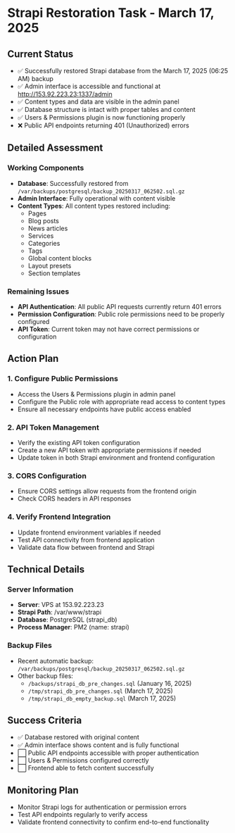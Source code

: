 # Strapi Restoration Task - March 17, 2025

## Current Status

- ✅ Successfully restored Strapi database from the March 17, 2025 (06:25 AM) backup
- ✅ Admin interface is accessible and functional at http://153.92.223.23:1337/admin
- ✅ Content types and data are visible in the admin panel
- ✅ Database structure is intact with proper tables and content
- ✅ Users & Permissions plugin is now functioning properly
- ❌ Public API endpoints returning 401 (Unauthorized) errors

## Detailed Assessment

### Working Components
- **Database**: Successfully restored from `/var/backups/postgresql/backup_20250317_062502.sql.gz`
- **Admin Interface**: Fully operational with content visible
- **Content Types**: All content types restored including:
  - Pages
  - Blog posts
  - News articles
  - Services
  - Categories
  - Tags
  - Global content blocks
  - Layout presets
  - Section templates

### Remaining Issues
- **API Authentication**: All public API requests currently return 401 errors
- **Permission Configuration**: Public role permissions need to be properly configured
- **API Token**: Current token may not have correct permissions or configuration

## Action Plan

### 1. Configure Public Permissions
- Access the Users & Permissions plugin in admin panel
- Configure the Public role with appropriate read access to content types
- Ensure all necessary endpoints have public access enabled

### 2. API Token Management
- Verify the existing API token configuration
- Create a new API token with appropriate permissions if needed
- Update token in both Strapi environment and frontend configuration

### 3. CORS Configuration
- Ensure CORS settings allow requests from the frontend origin
- Check CORS headers in API responses

### 4. Verify Frontend Integration
- Update frontend environment variables if needed
- Test API connectivity from frontend application
- Validate data flow between frontend and Strapi

## Technical Details

### Server Information
- **Server**: VPS at 153.92.223.23
- **Strapi Path**: /var/www/strapi
- **Database**: PostgreSQL (strapi_db)
- **Process Manager**: PM2 (name: strapi)

### Backup Files
- Recent automatic backup: `/var/backups/postgresql/backup_20250317_062502.sql.gz`
- Other backup files:
  - `/backups/strapi_db_pre_changes.sql` (January 16, 2025)
  - `/tmp/strapi_db_pre_changes.sql` (March 17, 2025)
  - `/tmp/strapi_db_empty_backup.sql` (March 17, 2025)

## Success Criteria
- ✅ Database restored with original content
- ✅ Admin interface shows content and is fully functional
- ⬜ Public API endpoints accessible with proper authentication
- ⬜ Users & Permissions configured correctly
- ⬜ Frontend able to fetch content successfully

## Monitoring Plan
- Monitor Strapi logs for authentication or permission errors
- Test API endpoints regularly to verify access
- Validate frontend connectivity to confirm end-to-end functionality